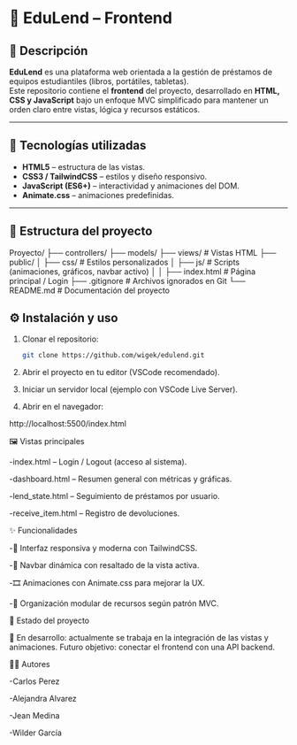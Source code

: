 
# 📘 EduLend – Frontend

## 📌 Descripción
**EduLend** es una plataforma web orientada a la gestión de préstamos de equipos estudiantiles (libros, portátiles, tabletas).  
Este repositorio contiene el **frontend** del proyecto, desarrollado en **HTML, CSS y JavaScript** bajo un enfoque MVC simplificado para mantener un orden claro entre vistas, lógica y recursos estáticos.

---

## 🚀 Tecnologías utilizadas
- **HTML5** – estructura de las vistas.  
- **CSS3 / TailwindCSS** – estilos y diseño responsivo.  
- **JavaScript (ES6+)** – interactividad y animaciones del DOM.  
- **Animate.css** – animaciones predefinidas.  

---

## 📂 Estructura del proyecto

Proyecto/
├── controllers/ 
├── models/ 
├── views/ # Vistas HTML 
├── public/
│ ├── css/ # Estilos personalizados
│ ├── js/ # Scripts (animaciones, gráficos, navbar activo)
│ 
│ 
├── index.html # Página principal / Login
├── .gitignore # Archivos ignorados en Git
└── README.md # Documentación del proyecto



## ⚙️ Instalación y uso
1. Clonar el repositorio:
   ```bash
   git clone https://github.com/wigek/edulend.git

2. Abrir el proyecto en tu editor (VSCode recomendado).

3. Iniciar un servidor local (ejemplo con VSCode Live Server).

4. Abrir en el navegador:

http://localhost:5500/index.html

🖼️ Vistas principales

-index.html – Login / Logout (acceso al sistema).

-dashboard.html – Resumen general con métricas y gráficas.

-lend_state.html – Seguimiento de préstamos por usuario.

-receive_item.html – Registro de devoluciones.


✨ Funcionalidades

-🎨 Interfaz responsiva y moderna con TailwindCSS.

-🧭 Navbar dinámica con resaltado de la vista activa.

-🎞️ Animaciones con Animate.css para mejorar la UX.

-📂 Organización modular de recursos según patrón MVC.


📌 Estado del proyecto

🚧 En desarrollo: actualmente se trabaja en la integración de las vistas y animaciones. Futuro objetivo: conectar el frontend con una API backend.

👨‍💻 Autores

-Carlos Perez

-Alejandra Alvarez

-Jean Medina

-Wilder García